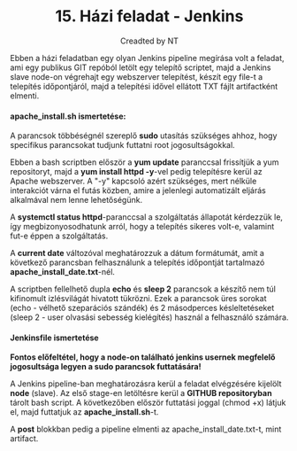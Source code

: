<div style="text-align:center;">

# 15. Házi feladat - Jenkins
Creadted by NT
</div>


Ebben a házi feladatban egy olyan Jenkins pipeline megírása volt a feladat, ami egy publikus GIT repóból letölt egy telepítő scriptet, 
majd a Jenkins slave node-on végrehajt egy webszerver telepítést, készít egy file-t a telepítés időpontjáról, majd a telepítési idővel 
ellátott TXT fájlt artifactként elmenti. 

#### apache_install.sh ismertetése:

A parancsok többéségnél szereplő **sudo** utasítás szükséges ahhoz, hogy specifikus parancsokat tudjunk futtatni root jogosultságokkal.  

Ebben a bash scriptben először a **yum update** paranccsal frissítjük a yum repositoryt, majd a **yum install httpd -y**-vel pedig telepítésre kerül az Apache webszerver. A "-y" kapcsoló azért szükséges, mert nélküle interakciót várna el futás közben, amire a jelenlegi automatizált eljárás alkalmával nem lenne lehetőségünk.

A **systemctl status httpd**-paranccsal a szolgáltatás állapotát kérdezzük le, így megbizonyosodhatunk arról, hogy a telepítés sikeres volt-e, valamint fut-e éppen a szolgáltatás. 

A **current date** változóval meghatározzuk a dátum formátumát, amit a következő parancsban felhasználunk a telepítés időpontját tartalmazó **apache_install_date.txt**-nél.

A scriptben fellelhető dupla **echo** és **sleep 2** parancsok a készítő nem túl kifinomult izlésvilágát hivatott tükrözni. Ezek a parancsok üres sorokat (echo - vélhető szeparációs szándék) és 2 másodperces késleltetéseket (sleep 2 - user olvasási sebesség kielégítés) használ a felhasználó számára.


#### Jenkinsfile ismertetése

**Fontos előfeltétel, hogy a node-on található jenkins usernek megfelelő jogosultsága legyen a sudo parancsok futtatására!**

A Jenkins pipeline-ban meghatározásra kerül a feladat elvégzésére kijelölt **node** (slave). Az első stage-en letöltésre kerül a **GITHUB repositoryban** tárolt bash script. A következőben először futtatási joggal (chmod +x) látjuk el, majd futtatjuk az **apache_install.sh**-t.

A **post** blokkban pedig a pipeline elmenti az apache_install_date.txt-t, mint artifact. 












